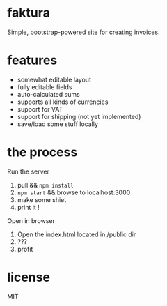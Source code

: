 faktura
=======

Simple, bootstrap-powered site for creating invoices.

features
========

* somewhat editable layout
* fully editable fields
* auto-calculated sums
* supports all kinds of currencies
* support for VAT
* support for shipping (not yet implemented)
* save/load some stuff locally

the process
===========

Run the server  
1. pull && `npm install`
2. `npm start` && browse to localhost:3000
3. make some shiet
4. print it !

Open in browser  
1. Open the index.html located in /public dir
2. ???
3. profit

license
=======
MIT